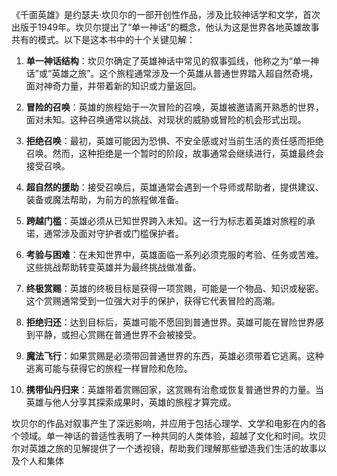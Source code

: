 《千面英雄》是约瑟夫·坎贝尔的一部开创性作品，涉及比较神话学和文学，首次出版于1949年。坎贝尔提出了“单一神话”的概念，他认为这是世界各地英雄故事共有的模式。以下是这本书中的十个关键见解：

1. **单一神话结构**：坎贝尔确定了英雄神话中常见的叙事弧线，他称之为“单一神话”或“英雄之旅”。这个旅程通常涉及一个英雄从普通世界踏入超自然奇境，面对神奇力量，并带着新的知识或力量返回。

2. **冒险的召唤**：英雄的旅程始于一次冒险的召唤，英雄被邀请离开熟悉的世界，面对未知。这种召唤通常以挑战、对现状的威胁或冒险的机会形式出现。

3. **拒绝召唤**：最初，英雄可能因为恐惧、不安全感或对当前生活的责任感而拒绝召唤。然而，这种拒绝是一个暂时的阶段，故事通常会继续进行，英雄最终会接受召唤。

4. **超自然的援助**：接受召唤后，英雄通常会遇到一个导师或帮助者，提供建议、装备或魔法帮助，为前方的旅程做准备。

5. **跨越门槛**：英雄必须从已知世界跨入未知。这一行为标志着英雄对旅程的承诺，通常涉及面对守护者或门槛保护者。

6. **考验与困难**：在未知世界中，英雄面临一系列必须克服的考验、任务或苦难。这些挑战帮助转变英雄并为最终挑战做准备。

7. **终极赏赐**：英雄的终极目标是获得一项赏赐，可能是一个物品、知识或秘密。这个赏赐通常受到一位强大对手的保护，获得它代表冒险的高潮。

8. **拒绝归还**：达到目标后，英雄可能不愿回到普通世界。英雄可能在冒险世界感到平静，或担心赏赐在普通世界不会被接受。

9. **魔法飞行**：如果赏赐是必须带回普通世界的东西，英雄必须带着它逃离。这种逃离可能与获得它的旅程一样冒险和危险。

10. **携带仙丹归来**：英雄带着赏赐回家，这赏赐有治愈或恢复普通世界的力量。当英雄与他人分享其探索成果时，英雄的旅程才算完成。

坎贝尔的作品对叙事产生了深远影响，并应用于包括心理学、文学和电影在内的各个领域。单一神话的普适性表明了一种共同的人类体验，超越了文化和时间。坎贝尔对英雄之旅的见解提供了一个透视镜，帮助我们理解那些塑造我们生活的故事以及个人和集体